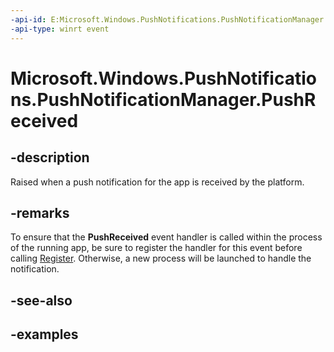 ```yaml
---
-api-id: E:Microsoft.Windows.PushNotifications.PushNotificationManager.PushReceived
-api-type: winrt event
---
```


# Microsoft.Windows.PushNotifications.PushNotificationManager.PushReceived

<!--
public event Windows.Foundation.TypedEventHandler<Microsoft.Windows.PushNotifications.PushNotificationManager,Microsoft.Windows.PushNotifications.PushNotificationReceivedEventArgs> PushReceived;
-->


## -description

Raised when a push notification for the app is received by the platform.

## -remarks

To ensure that the **PushReceived** event handler is called within the process of the running app, be sure to register the handler for this event before calling [Register](xref:Microsoft.Windows.PushNotifications.PushNotificationManager.Register). Otherwise, a new process will be launched to handle the notification.

## -see-also

## -examples


